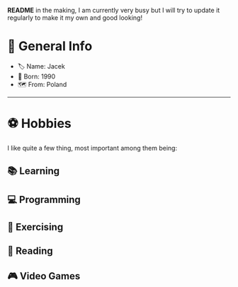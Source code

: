 **README** in the making, I am currently very busy but I will try to update it regularly to make it my own and good looking!

# 📄 General Info
- 🏷 Name: Jacek
- 🍼 Born: 1990
- 🗺 From: Poland

---

# ⚽️ Hobbies

I like quite a few thing, most important among them being:

## 📚 Learning
## 💻 Programming
## 🥊 Exercising
## 📖 Reading
## 🎮 Video Games